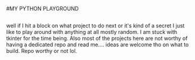 #MY PYTHON PLAYGROUND

##
well if I hit a block on what project to do next or it's kind of a secret I just like to play around 
with anything at all mostly random. 
I am stuck with tkinter for the time being. 
Also most of the projects here are not worthy of having a dedicated repo and read me.... 
ideas are welcome tho on what to build. 
Repo worthy or not lol. 
